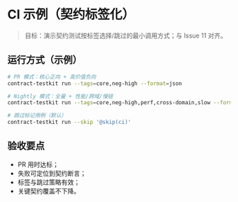 # CI 示例（契约标签化）

> 目标：演示契约测试按标签选择/跳过的最小调用方式；与 Issue 11 对齐。

## 运行方式（示例）

```bash
# PR 模式：核心正向 + 高价值负向
contract-testkit run --tags=core,neg-high --format=json

# Nightly 模式：全量 + 性能/跨域/慢链
contract-testkit run --tags=core,neg-high,perf,cross-domain,slow --format=json

# 跳过标记用例（默认）
contract-testkit run --skip '@skip(ci)'
```

## 验收要点
- PR 用时达标；
- 失败可定位到契约断言；
- 标签与跳过策略有效；
- 关键契约覆盖不下降。
